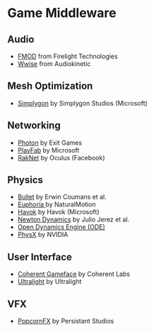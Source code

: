 # Game Middleware

## Audio

- [FMOD](https://www.fmod.com/) from Firelight Technologies
- [Wwise](https://www.audiokinetic.com/products/wwise/) from Audiokinetic

## Mesh Optimization

- [Simplygon](https://simplygon.com/) by Simplygon Studios (Microsoft)

## Networking

- [Photon](https://www.photonengine.com/) by Exit Games
- [PlayFab](https://playfab.com/) by Microsoft
- [RakNet](http://www.jenkinssoftware.com/) by Oculus (Facebook)

## Physics

- [Bullet](https://www.pybullet.org/) by  Erwin Coumans et al.
- [Euphoria ](https://naturalmotion.com/) by NaturalMotion
- [Havok](https://www.havok.com/) by Havok (Microsoft)
- [Newton Dynamics](newtondynamics.com/) by Julio Jerez et al.
- [Open Dynamics Engine (ODE)](http://www.ode.org/)
- [PhysX](https://developer.nvidia.com/gameworks-physx-overview) by NVIDIA

## User Interface

- [Coherent Gameface](https://coherent-labs.com/products/coherent-gameface/) by Coherent Labs
- [Ultralight](https://ultralig.ht/) by Ultralight
 
## VFX

- [PopcornFX](https://www.popcornfx.com/) by Persistant Studios
